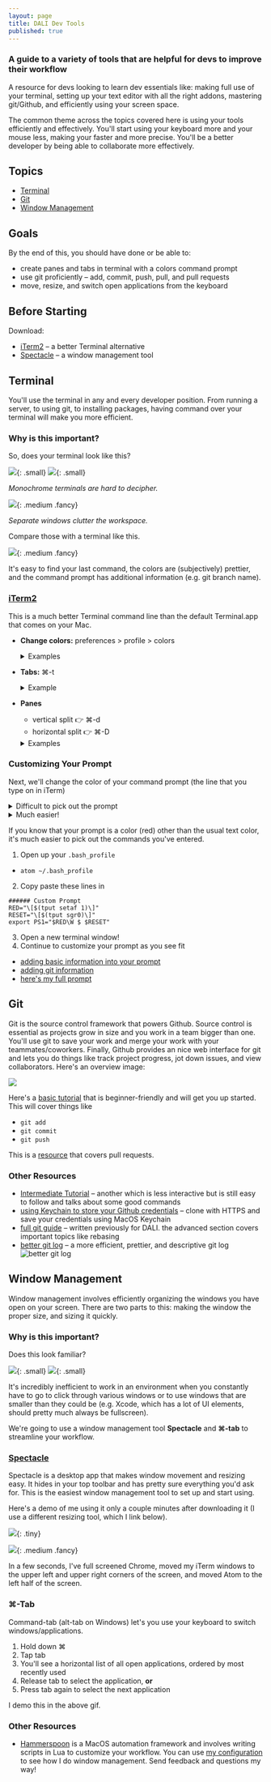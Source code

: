 ```yaml
---
layout: page
title: DALI Dev Tools
published: true
---
```



### A guide to a variety of tools that are helpful for devs to improve their workflow

A resource for devs looking to learn dev essentials like: making full use of your terminal, setting up your text editor with all the right addons, mastering git/Github, and efficiently using your screen space.

The common theme across the topics covered here is using your tools efficiently and effectively. You'll start using your keyboard more and your mouse less, making your faster and more precise. You'll be a better developer by being able to collaborate more effectively.

## Topics
- [Terminal](#terminal)
- [Git](#git)
- [Window Management](#window-management)

## Goals
By the end of this, you should have done or be able to:
- create panes and tabs in terminal with a colors command prompt
- use git proficiently – add, commit, push, pull, and pull requests
- move, resize, and switch open applications from the keyboard

## Before Starting
Download:
- [iTerm2](http://iterm2.com) – a better Terminal alternative
- [Spectacle](https://www.spectacleapp.com/) – a window management tool

## Terminal
You'll use the terminal in any and every developer position. From running a server, to using git, to installing packages, having command over your terminal will make you more efficient.

### Why is this important?

So, does your terminal look like this?

![](imgs/terminal-bad.png){: .small}  ![](imgs/terminal-bad2.png){: .small}

*Monochrome terminals are hard to decipher.*

![](imgs/terminal-bad3.png){: .medium .fancy}

*Separate windows clutter the workspace.*

Compare those with a terminal like this.

![](imgs/terminal-good.png){: .medium .fancy}

It's easy to find your last command, the colors are (subjectively) prettier, and the command prompt has additional information (e.g. git branch name).

### [iTerm2](http://iterm2.com)
This is a much better Terminal command line than the default Terminal.app that comes on your Mac.

- **Change colors:** preferences > profile > colors
  <details>
  <summary  markdown='span'>Examples</summary>

  ![](imgs/terminal-color.png){: .small} ![](imgs/terminal-color2.png){: .small}
  </details>
- **Tabs:** ⌘-t
  <details>
  <summary markdown='span'>Example</summary>

  ![](imgs/terminal-tabs.png){: .medium}
  </details>
- **Panes**
  - vertical split 👉 ⌘-d
  - horizontal split 👉 ⌘-D
  <details>
  <summary  markdown='span'>Examples</summary>

  ![](imgs/terminal-panes.png){: .medium}
  ![](imgs/example_bash.png){: .medium}
  </details>


### Customizing Your Prompt

Next, we'll change the color of your command prompt (the line that you type on in iTerm)

<details>
<summary markdown='span'>Difficult to pick out the prompt</summary>

![](imgs/terminal-prompt-bad.png){: .medium}
</details>


<details>
<summary markdown='span'>Much easier!</summary>

![](imgs/terminal-prompt-good.png){: .medium}
</details>

If you know that your prompt is a color (red) other than the usual text color, it's much easier to pick out the commands you've entered.

1. Open up your `.bash_profile`
  - `atom ~/.bash_profile`

2. Copy paste these lines in

  ```
  ###### Custom Prompt
  RED="\[$(tput setaf 1)\]"
  RESET="\[$(tput sgr0)\]"
  export PS1="$RED\W $ $RESET"
  ```

3. Open a new terminal window!
4. Continue to customize your prompt as you see fit
  - [adding basic information into your prompt](http://ezprompt.net/)
  - [adding git information](https://coderwall.com/p/fasnya/add-git-branch-name-to-bash-prompt)
  - [here's my full prompt](https://github.com/patxu/dotfiles/blob/master/bash/login/.bash_profile)


## Git
Git is the source control framework that powers Github. Source control is essential as projects grow in size and you work in a team bigger than one. You'll use git to save your work and merge your work with your teammates/coworkers. Finally, Github provides an nice web interface for git and lets you do things like track project progress, jot down issues, and view collaborators. Here's an overview image:

![](imgs/git.png)

Here's a [basic tutorial](https://try.github.io/) that is beginner-friendly and will get you up started. This will cover things like
  - `git add`
  - `git commit`
  - `git push`

This is a [resource](https://www.thinkful.com/learn/github-pull-request-tutorial/Time-to-Submit-Your-First-PR#Time-to-Submit-Your-First-PR) that covers pull requests.

### Other Resources
- [Intermediate Tutorial](http://rogerdudler.github.io/git-guide/) – another which is less interactive but is still easy to follow and talks about some good commands
- [using Keychain to store your Github credentials](https://help.github.com/articles/caching-your-github-password-in-git/) – clone with HTTPS and save your credentials using MacOS Keychain
- [full git guide](https://github.com/dali-lab/gitivity) – written previously for DALI. the advanced section covers important topics like rebasing
- [better git log](https://coderwall.com/p/euwpig/a-better-git-log) – a more efficient, prettier, and descriptive git log
![better git log](http://i.imgur.com/tSgaU.jpg)


## Window Management
Window management involves efficiently organizing the windows you have open on your screen. There are two parts to this: making the window the proper size, and sizing it quickly.


### Why is this important?

Does this look familiar?

![](imgs/window-management-bad.png){: .small} ![](imgs/window-management-bad2.png){: .small}

It's incredibly inefficient to work in an environment when you constantly have to go to click through various windows or to use windows that are smaller than they could be (e.g. Xcode, which has a lot of UI elements, should pretty much always be fullscreen).

We're going to use a window management tool **Spectacle** and **⌘-tab** to streamline your workflow.

### [Spectacle](https://www.spectacleapp.com/)
Spectacle is a desktop app that makes window movement and resizing easy. It hides in your top toolbar and has pretty sure everything you'd ask for. This is the easiest window management tool to set up and start using.

Here's a demo of me using it only a couple minutes after downloading it (I use a different resizing tool, which I link below).

![](imgs/spectacle.png){: .tiny}

![](imgs/spectacle-demo.gif){: .medium .fancy}

In a few seconds, I've full screened Chrome, moved my iTerm windows to the upper left and upper right corners of the screen, and moved Atom to the left half of the screen.

### ⌘-Tab
Command-tab (alt-tab on Windows) let's you use your keyboard to switch windows/applications.

1. Hold down ⌘
1. Tap tab
1. You'll see a horizontal list of all open applications, ordered by most recently used
1. Release tab to select the application, **or**
1. Press tab again to select the next application

I demo this in the above gif.

### Other Resources
- [Hammerspoon](http://www.hammerspoon.org/) is a MacOS automation framework and involves writing scripts in Lua to customize your workflow. You can use [my configuration](https://github.com/patxu/dotfiles/tree/master/hammerspoon) to see how I do window management. Send feedback and questions my way!
